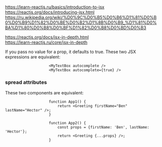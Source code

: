 https://learn-reactjs.ru/basics/introduction-to-jsx  
https://reactjs.org/docs/introducing-jsx.html  
https://ru.wikipedia.org/wiki/%D0%9C%D0%B5%D0%B6%D1%81%D0%B0%D0%B9%D1%82%D0%BE%D0%B2%D1%8B%D0%B9_%D1%81%D0%BA%D1%80%D0%B8%D0%BF%D1%82%D0%B8%D0%BD%D0%B3  

https://reactjs.org/docs/jsx-in-depth.html  
https://learn-reactjs.ru/core/jsx-in-depth  

If you pass no value for a prop, it defaults to true. These two JSX expressions are equivalent:

                        <MyTextBox autocomplete />
                        <MyTextBox autocomplete={true} />

### spread attributes  
These two components are equivalent:  

                        function App1() {
                            return <Greeting firstName="Ben" lastName="Hector" />;
                        }

                        function App2() {
                            const props = {firstName: 'Ben', lastName: 'Hector'};
                            return <Greeting {...props} />;
                        }  

